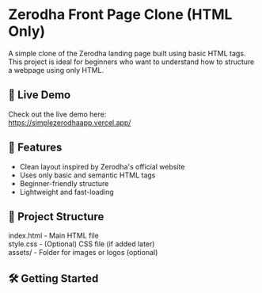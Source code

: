 # Zerodha Front Page Clone (HTML Only)

A simple clone of the Zerodha landing page built using basic HTML tags. This project is ideal for beginners who want to understand how to structure a webpage using only HTML.

## 🔗 Live Demo

Check out the live demo here:  
https://simplezerodhaapp.vercel.app/

## 🚀 Features

- Clean layout inspired by Zerodha's official website
- Uses only basic and semantic HTML tags
- Beginner-friendly structure
- Lightweight and fast-loading

## 📁 Project Structure

index.html         - Main HTML file  
style.css          - (Optional) CSS file (if added later)  
assets/            - Folder for images or logos (optional)

## 🛠️ Getting Started

